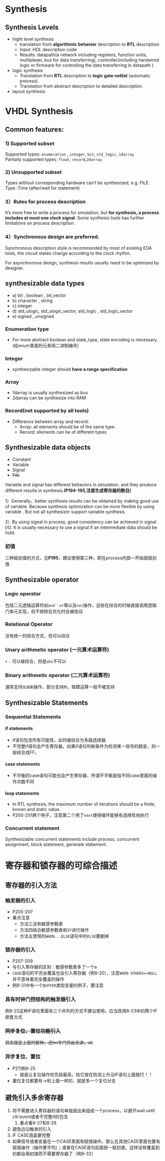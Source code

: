 # Synthesis

## Synthesis Levels
- hight level synthesis
  - translation from **algorithmic behavior** description to **RTL** description
  - Input: HDL description code
  - Results: datapath(a network including registers, function units, multiplexer, bus for data transferring), controller(including  hardwired logic or firmware for controlling  the data transferring  in datapath )
- logic synthesis
  -  Translation from **RTL** description  to **logic gate netlist** (automatic process).
  - Translation from abstract description  to detailed description. 
- layout synthesis


# VHDL Synthesis
## Common features:
### 1) Supported subset
Supported types: `enumeration` , `integer`, `bit`, `std_logic`, `1darray`  
Partially supported types: `float`, `record`,`2darray`

### 2) Unsupported subset
Types without corresponding hardware can’t be synthesized, e.g. FILE.
Type :Time (after/wait for statement)

### 3）Rules for process description
 It’s more free to write a process for simulation,  but **for synthesis, a process includes at most one clock signal**. Some synthesis tools has further limitations on process description.

### 4）Synchronous design are preferred.
Synchronous description style is recommended by most of existing EDA tools, the circuit states change according to the clock rhythm.

For asynchronous design,  synthesis results usually need to be optimized by designer.  

## synthesizable data types
- a) bit ,  boolean , bit_vector
- b) character , string
- c) integer
- d) std_ulogic, std_ulogic_vector, std_logic , std_logic_vector      
- e) signed , unsigned


### Enumeration type
- For more abstract boolean and state_type, state encoding is necessary.(给enum里面的元素用二进制编号)

### Integer
- synthesizable integer should **have a range specification**

### Array
- 1darray is usually synthesized as bus
- 2darray can be synthesize into RAM

### Record(not supported by all tools)
- Difference between array and record: 
  - Array:  all elements should be of the same type.
  - Record: elements can be of different types

## Synthesizable data objects
- Constant
- Variable
- Signal
- ~~File~~

Variable and signal has different behaviors in simulation, and they produce different results in synthesis.**(P194-195,注意生成寄存器的数目)**

 1）Generally，better synthesis results can be obtained by making good use of variable.  Because synthesis optimization can be more flexible by using variable . But not all synthesizer support variable synthesis
        
  2）By using signal in process, good consistency can be achieved in signal I/O. It is usually necessary to use a signal if an intermediate data should be hold.

### 初值
三种赋初值的方式，见**P195**，建议使用第三种，即在process内部一开始就赋初值

## Synthesizable operator
### Logic operator
包括二元逻辑运算符如`and``or`等以及`not`操作，这些在综合的时候直接调用逻辑门单元实现，但不排除在优化时会被改动

### Relational Operator
没有统一的综合方式，但可以综合

### Unary arithmetic operator (一元算术运算符)
`+` `-` 可以被综合，但是`abs`不可以

### Binary arithmetic operator (二元算术运算符)
通常支持`加减乘`操作，部分支持`除`，取模运算一般不被支持

## Synthesizable Statements
### Sequential Statements
#### if statements
- if语句包含所有可能性，此时被综合为多路选择器
- 不完整if语句会产生寄存器。如果if语句判断条件为检测某一信号的跳变，则一般综合成FF。

#### case statements
- 不平衡的case语句可能也会产生寄存器，所谓不平衡是指不同case里面的操作次数不同

#### loop statements
- In RTL synthesis, the maximum number of iterations should be a finite, known and static value.
- P200-201两个例子，注意第二个用了`next`使得循环能够有选择性地执行

### Concurrent statement
Synthesizable concurrent  statements include  process,  concurrent assignment, block statement, generate statement. 

# 寄存器和锁存器的可综合描述
## 寄存器的引入方法
### 触发器的引入
- P205-207
- 重点注意
  - 方法三没有敏感参数表
  - 方法四结合敏感参数表和`IF`进行操作
  - 方法五使用的`WHEN...ELSE`语句中的`ELSE`要删掉

### 锁存器的引入
- P207-209
- 与引入寄存器的区别：敏感参数表多了一个a
- `CASE`语句的不完全覆盖也会引入寄存器（例8-20），注意`WHEN OTHERS=>NULL`并不意味着完全覆盖的操作
- 例8-21中有一个`BUFFER`类型变量的例子，要注意

### 具有时钟门控结构的触发器引入
例8-22这种IF语句里面有三个并列的方式不建议使用，应当改用8-23中的两个IF嵌套方式

### ~~同步复位、置位功能引入~~
~~其实就是上面的那种，还tm专门拎出来讲，sb~~

### 异步复位、置位
- P211例8-25
  - 就是让复位操作优先级最高，给它放在检测上升沿IF语句上面就行！！
- 置位复位都要有->和上面一样的，就是多一个复位分支


## 避免引入多余寄存器
1. 将不需要进入寄存器的语句单独提出来组成一个process，以避开wait until clk'event或者不完整if的包含
   1. 重点看8-27和8-28
2. 避免边沿触发的引入
3. IF CASE涵盖要完整
4. 如果信号或者变量在一个CASE里面有赋值操作，那么在其他CASE里面也要有赋值操作（操作要平均）；或者在CASE语句前面统一赋初值，这样没有覆盖到的都会用初值而不需要寄存器了（例8-32）